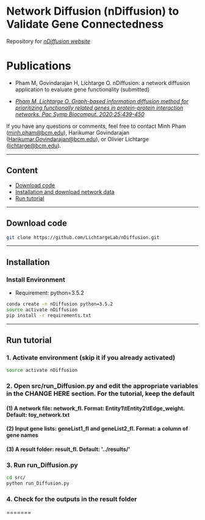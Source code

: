 # Network Diffusion (nDiffusion) to Validate Gene Connectedness

Repository for [*nDiffusion website*](http://ndiffusion.lichtargelab.org) 


# Publications 

- Pham M, Govindarajan H, Lichtarge O. nDiffusion: a network diffusion application to evaluate gene functionality (submitted)

- [*Pham M, Lichtarge O. Graph-based information diffusion method for prioritizing functionally related genes in protein-protein interaction networks. Pac Symp Biocomput. 2020;25:439-450*](https://www.worldscientific.com/doi/10.1142/9789811215636_0039)



If you have any questions or comments, feel free to contact Minh Pham (minh.pham@bcm.edu), Harikumar Govindarajan (Harikumar.Govindarajan@bcm.edu), or Olivier Lichtarge (lichtarge@bcm.edu).

--------
## Content
 - [Download code](#download-code)
 - [Installation and download network data](#installation-and-download-network-data)
 - [Run tutorial](#run-tutorial)

--------
## Download code
```bash
git clone https://github.com/LichtargeLab/nDiffusion.git 
```

--------
## Installation

### Install Environment
- Requirement: python=3.5.2
```bash
conda create -n nDiffusion python=3.5.2
source activate nDiffusion
pip install -r requirements.txt
```
--------
## Run tutorial

### 1. Activate environment (skip it if you already activated)
```bash
source activate nDiffusion
```
### 2. Open src/run_Diffusion.py and edit the appropriate variables in the CHANGE HERE section. For the tutorial, keep the default
#### (1) A network file: network_fl. Format: Entity1\tEntity2\tEdge_weight. Default: toy_network.txt
#### (2) Input gene lists: geneList1_fl and geneList2_fl. Format: a column of gene names
#### (3) A result folder: result_fl. Default: '../results/'

### 3. Run run_Diffusion.py
```bash
cd src/
python run_Diffusion.py
```
### 4. Check for the outputs in the result folder
=======

